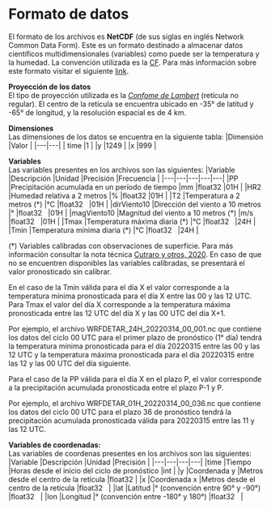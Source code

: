 # Formato de datos

El formato de los archivos es **NetCDF** (de sus siglas en inglés Network Common Data Form). Este es un formato destinado a almacenar datos científicos multidimensionales (variables) como puede ser la temperatura y la humedad. La convención utilizada es la <a href="http://cfconventions.org/" target="_blank">CF</a>. Para más información sobre este formato visitar el siguiente <a href="https://docs.unidata.ucar.edu/netcdf-c/current/index.html" target="_blank">link</a>.


**Proyección de los datos** <br />
El tipo de proyección utilizada es la <a href="https://www2.mmm.ucar.edu/wrf/users/docs/user_guide_V3/user_guide_V3.9/users_guide_chap3.html" target="_blank">*Confome de Lambert*</a> (retícula no regular). El centro de la retícula se encuentra ubicado en -35° de latitud y -65° de longitud, y la resolución espacial es de 4 km.

**Dimensiones**<br />
Las dimensiones de los datos se encuentra en la siguiente tabla:
|Dimensión   |Valor   |
|---|---|
| time  |1   |
|y   |1249   |
|x   |999   |

**Variables**<br />
Las variables presentes en los archivos son las siguientes: 
|Variable   |Descripción   |Unidad   |Precisión   |Frecuencia   |
|---|---|---|---|---|
|PP   |Precipitación acumulada en un período de tiempo   |mm   |float32   |01H   |
|HR2   |Humedad relativa a 2 metros   |%   |float32   |01H   |
|T2   |Temperatura a 2 metros (\*)   |°C   |float32   |01H   |
|dirViento10   |Dirección del viento a 10 metros   |°   |float32   |01H   |
|magViento10   |Magnitud del viento a 10 metros (\*)   |m/s   |float32   |01H   |
|Tmax   |Temperatura máxima diaria (\*)   |°C   |float32   |24H   |
|Tmin   |Temperatura mínima diaria (\*)   |°C   |float32   |24H   |

(\*) Variables calibradas con observaciones de superficie. Para más información consultar la nota técnica 
<a href="http://repositorio.smn.gob.ar/handle/20.500.12160/1405" target="_blank">Cutraro y otros, 2020</a>. En caso de que no se encuentren disponibles las variables calibradas, se presentará el valor pronosticado sin calibrar.

En el caso de la Tmin válida para el día X el valor corresponde a la temperatura mínima pronosticada para el día X entre las 00 y las 12 UTC.
Para Tmax el valor del día X corresponde a la temperatura máxima pronosticada entre las 12 UTC del día X y las 00 UTC del día X+1.

Por ejemplo, el archivo WRFDETAR_24H_20220314_00_001.nc que contiene los datos del ciclo 00 UTC para el primer plazo de pronóstico (1° día) tendrá la temperatura mínima pronosticada para el día 20220315 entre las 00 y las 12 UTC y la temperatura máxima pronosticada para el día 20220315 entre las 12 y las 00 UTC del día siguiente.

Para el caso de la PP válida para el día X en el plazo P, el valor corresponde a la precipitación acumulada pronosticada entre el plazo P-1 y P.

Por ejemplo, el archivo WRFDETAR_01H_20220314_00_036.nc que contiene los datos del ciclo 00 UTC para el plazo 36 de pronóstico tendrá la precipitación acumulada pronosticada válida para 20220315 entre las 11 y las 12 UTC.

**Variables de coordenadas:**<br />
Las variables de coordenas presentes en los archivos son las siguientes:
|Variable   |Descripción   |Unidad   |Precisión   |
|---|---|---|---|
|time   |Tiempo   |Horas desde el inicio del ciclo de pronóstico   |int   |
|y   |Coordenada y   |Metros desde el centro de la retícula   |float32   |
|x   |Coordenada x   |Metros desde el centro de la retícula   |float32   |
|lat   |Latitud   |° (convención entre 90° y -90°)   |float32   |
|lon   |Longitud   |° (convención entre -180° y 180°)   |float32   |
